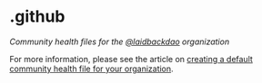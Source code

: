# .github

*Community health files for the [@laidbackdao](https://github.com/laidbackdao) organization*

For more information, please see the article on [creating a default community health file for your organization](https://help.github.com/en/articles/creating-a-default-community-health-file-for-your-organization).
